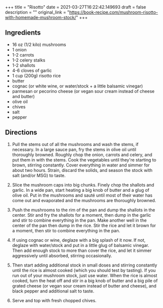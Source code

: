 +++
title = "Risotto"
date = 2021-03-27T16:22:42.149693
draft = false
description = ""
original_link = "https://book-recipe.com/mushroom-risotto-with-homemade-mushroom-stock/"
+++

## Ingredients

- 16 oz (1/2 kilo) mushrooms
- 1 onion
- 1-2 carrots
- 1-2 celery stalks
- 1-2 shallots
- 4-6 cloves of garlic
- 1 cup (200g) risotto rice
- butter
- cognac (or white wine, or water/stock + a little balsamic vinegar)
- parmesan or pecorino cheese (or vegan sour cream instead of cheese and butter)
- olive oil
- chives
- salt
- pepper

## Directions

1. Pull the stems out of all the mushrooms and wash the stems, if necessary.
   In a large sauce pan, fry the stems in olive oil until thoroughly browned.
   Roughly chop the onion, carrots and celery, and put them in with the stems.
   Cook the vegetables until they're starting to brown, stirring constantly.
   Cover everything in water and simmer for about two hours. Strain, discard the
   solids, and season the stock with salt (and/or MSG) to taste.

1. Slice the mushroom caps into big chunks. Finely chop the shallots and
   garlic. In a wide pan, start heating a big knob of butter and a glug of olive
   oil. Put in the mushrooms and sauté until most of their water has come out
   and evaporated and the mushrooms are thoroughly browned.

1. Push the mushrooms to the rim of the pan and dump the shallots in the
   center. Stir and fry the shallots for a moment, then dump in the garlic and
   stir to combine everything in the pan. Make another well in the center of the
   pan then dump in the rice. Stir the rice and let it brown for a moment, then
   stir to combine everything in the pan.

1. If using cognac or wine, deglaze with a big splash of it now. If not,
   deglaze with water/stock and put in a little glug of balsamic vinegar. Then
   add enough stock to more than cover the rice, and let it simmer aggressively
   until absorbed, stirring occasionally.

1. Then start adding additional stock in small doses and stirring constantly
   until the rice is almost cooked (which you should test by tasting). If you
   run out of your mushroom stock, just use water. When the rice is almost
   cooked, turn the heat off and stir in a big knob of butter and a big pile of
   grated cheese (or vegan sour cream instead of butter and cheese), and black
   pepper and additional salt to taste.

1. Serve and top with fresh chopped chives.

